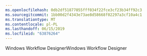 ```yaml
---
ms.openlocfilehash: 0db2df51877055fff034f22fce3cf23b34ff92c3
ms.sourcegitcommit: 1bb00d2f4343e73ae8d58668f02297a3cf10a4c1
ms.translationtype: MT
ms.contentlocale: pl-PL
ms.lasthandoff: 06/15/2019
ms.locfileid: "63876264"
---
```

<span data-ttu-id="05e94-101">Windows Workflow Designer</span><span class="sxs-lookup"><span data-stu-id="05e94-101">Windows Workflow Designer</span></span>